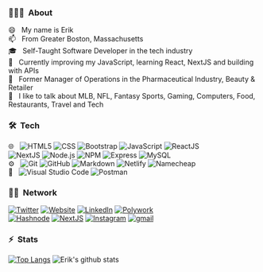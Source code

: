 <h3> 👨🏻‍💻 &nbsp;About</h3>

😄 &nbsp; My name is Erik<br>
📫 &nbsp; From Greater Boston, Massachusetts<br>
🎓 &nbsp; Self-Taught Software Developer in the tech industry<br>
🌱 &nbsp; Currently improving my JavaScript, learning React, NextJS and building with APIs<br>
💼 &nbsp; Former Manager of Operations in the Pharmaceutical Industry, Beauty & Retailer<br>
💬 &nbsp; I like to talk about MLB, NFL, Fantasy Sports, Gaming, Computers, Food, Restaurants, Travel and Tech<br>
<h3> 🛠 &nbsp;Tech</h3>

🌐 &nbsp;
  ![HTML5](https://img.shields.io/badge/-HTML5-333333?style=flat&logo=HTML5)
  ![CSS](https://img.shields.io/badge/-CSS-333333?style=flat&logo=CSS3&logoColor=1572B6)
  ![Bootstrap](https://img.shields.io/badge/-Bootstrap-333333?style=flat&logo=bootstrap&logoColor=563D7C)
  ![JavaScript](https://img.shields.io/badge/-JavaScript-333333?style=flat&logo=javascript)
  ![ReactJS](https://img.shields.io/badge/-React-333333?style=flat&logo=react)   
  ![NextJS](https://img.shields.io/badge/-Next.js-333333?style=flat&logo=next.js)
  ![Node.js](https://img.shields.io/badge/-Node.js-333333?style=flat&logo=node.js)
  ![NPM](https://img.shields.io/badge/-NPM-333333?style=flat&logo=npm)
  ![Express](https://img.shields.io/badge/-Express-333333?style=flat&logo=express)
  ![MySQL](https://img.shields.io/badge/-MySQL-333333?style=flat&logo=mysql)<br>
⚙️ &nbsp;
  ![Git](https://img.shields.io/badge/-Git-333333?style=flat&logo=git)
  ![GitHub](https://img.shields.io/badge/-GitHub-333333?style=flat&logo=github)
  ![Markdown](https://img.shields.io/badge/-Markdown-333333?style=flat&logo=markdown)
  ![Netlify](https://img.shields.io/badge/-Netlify-333333?style=flat&logo=netlify)
  ![Namecheap](https://img.shields.io/badge/-Namecheap-333333?style=flat&logo=namecheap)<br>
🔧 &nbsp;
  ![Visual Studio Code](https://img.shields.io/badge/-Visual%20Studio%20Code-333333?style=flat&logo=visual-studio-code&logoColor=007ACC)
  ![Postman](https://img.shields.io/badge/-Postman-333333?style=flat&logo=postman&logoColor=orange)
<br/>

<h3> 🤝🏻 &nbsp;Network</h3>

<p align="left">
<a href="https://twitter.com/MoxleyDev/"><img alt="Twitter" src="https://img.shields.io/badge/Twitter-@MoxleyDev-blue?style=flat-square&logo=twitter"></a>
<a href="https://www.erikmoxley.com/"><img alt="Website" src="https://img.shields.io/badge/Website-erikmoxley.com-blue?style=flat-square&logo=google-chrome"></a>
<a href="https://www.linkedin.com/in/erickongkaew/"><img alt="LinkedIn" src="https://img.shields.io/badge/LinkedIn-Eric%20K%20-blue?style=flat-square&logo=linkedin"></a>
<a href="https://www.polywork.com/erikmoxley"><img alt="Polywork" src="https://img.shields.io/badge/Polywork-@erikmoxley-blue?style=flat-square&logo=polywork"></a><br>
<a href="https://hashnode.com/@MoxleyDev"><img alt="Hashnode" src="https://img.shields.io/badge/Hashnode-@MoxleyDev-blue?style=flat-square&logo=hashnode"></a>
<a href="https://moxleydevblog.netlify.app/"><img alt="NextJS" src="https://img.shields.io/badge/NextJS-Blog-blue?style=flat-square&logo=firefox"></a>
<a href="https://www.instagram.com/erik.moxley/"><img alt="Instagram" src="https://img.shields.io/badge/Instagram-erik.moxley-blue?style=flat-square&logo=instagram"></a>
<a href="mailto:moxleydev@gmail.com"><img alt="gmail" src="https://img.shields.io/badge/MoxleyDev-@gmail.com-blue?style=flat-square&logo=gmail"></a>
</p>

<!--
**ErikMoxley/ErikMoxley** is a ✨ _special_ ✨ repository because its `README.md` (this file) appears on your GitHub profile.
Here are some ideas to get you started:
- 🔭 I’m currently working on ...
- 🌱 I’m currently learning ...
- 👯 I’m looking to collaborate on ...
- 🤔 I’m looking for help with ...
- 💬 Ask me about ...
- 📫 How to reach me: ...
- 😄 Pronouns: ...
- ⚡ Fun fact: ...
💻🛢 
-->

<h3>⚡ &nbsp;Stats </h3>

[![Top Langs](https://github-readme-stats.vercel.app/api/top-langs/?username=ErikMoxley&layout=compact&theme=dark&show_icons=true&card_width=445)](https://github.com/anuraghazra/github-readme-stats)
![Erik's github stats](https://github-readme-stats.vercel.app/api?username=ErikMoxley&theme=dark&show_icons=true&hide=contribs,issues&count_private=true)
